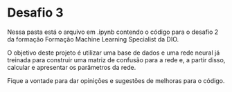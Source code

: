 # Desafio 3

Nessa pasta está o arquivo em .ipynb contendo o código para o desafio 2 da formação Formação Machine Learning Specialist da DIO.

O objetivo deste projeto é utilizar uma base de dados e uma rede neural já treinada para construir uma matriz de confusão para a rede e, a partir disso, calcular e apresentar os parâmetros da rede.

Fique a vontade para dar opinições e sugestões de melhoras para o código.
